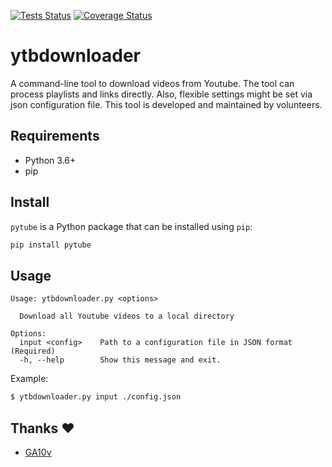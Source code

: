 [![Tests Status](./reports/junit/junit-badge.svg?dummy=8484744)](./reports/junit/report.html)
[![Coverage Status](./reports/coverage/coverage-badge.svg?dummy=8484744)](./reports/coverage/index.html)

# ytbdownloader

A command-line tool to download videos from Youtube. The tool can process playlists and links directly. Also, flexible settings might be set via json configuration file.
This tool is developed and maintained by volunteers.

## Requirements

- Python 3.6+
- pip

## Install

`pytube` is a Python package that can be installed using `pip`:

``` sh
pip install pytube
```

## Usage

``` plain
Usage: ytbdownloader.py <options>

  Download all Youtube videos to a local directory

Options:
  input <config>    Path to a configuration file in JSON format (Required)
  -h, --help        Show this message and exit.
```

Example:

``` sh
$ ytbdownloader.py input ./config.json
```

## Thanks ❤️
* [GA10v](https://github.com/GA10v)


